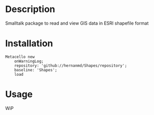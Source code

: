 # Description

Smalltalk package to read and view GIS data in ESRI shapefile format

# Installation

```smalltalk
Metacello new
	onWarningLog;
	repository: 'github://hernanmd/Shapes/repository';
	baseline: 'Shapes';
	load
```

# Usage

WiP
